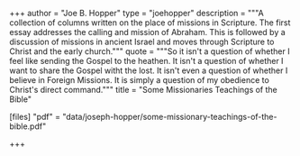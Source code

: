 +++
author = "Joe B. Hopper"
type = "joehopper"
description = """A collection of columns written on the place of missions in Scripture. The first essay addresses the calling and mission of Abraham. This is followed by a discussion of missions in ancient Israel and moves through Scripture to Christ and the early church."""
quote = """So it isn't a question of whether I feel like sending the Gospel to the heathen. It isn't a question of whether I want to share the Gospel witht the lost. It isn't even a question of whether I believe in Foreign Missions. It is simply a question of my obedience to Christ's direct command."""
title = "Some Missionaries Teachings of the Bible"

[files]
"pdf" = "data/joseph-hopper/some-missionary-teachings-of-the-bible.pdf"

+++